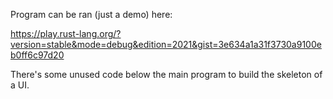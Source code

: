 Program can be ran (just a demo) here:

https://play.rust-lang.org/?version=stable&mode=debug&edition=2021&gist=3e634a1a31f3730a9100eb0ff6c97d20


There's some unused code below the main program to build the skeleton of a UI. 
